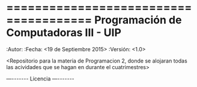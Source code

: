 ﻿======================================
Programación de Computadoras III - UIP
======================================

:Autor: <Carlos M. Zachrisson E.>
:Fecha: <19 de Septiembre 2015>
:Versión: <1.0>

<Repositorio para la materia de Programacion 2, donde se alojaran todas las acividades que se hagan
en durante el cuatrimestres>

—-------
Licencia
—-------
<licencia>
